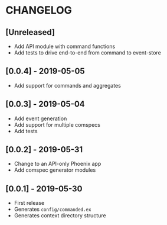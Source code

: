 # CHANGELOG

## [Unreleased]

- Add API module with command functions
- Add tests to drive end-to-end from command to event-store

## [0.0.4] - 2019-05-05

- Add support for commands and aggregates

## [0.0.3] - 2019-05-04

- Add event generation
- Add support for multiple comspecs
- Add tests

## [0.0.2] - 2019-05-31

- Change to an API-only Phoenix app
- Add comspec generator modules

## [0.0.1] - 2019-05-30

- First release
- Generates `config/commanded.ex`
- Generates context directory structure
